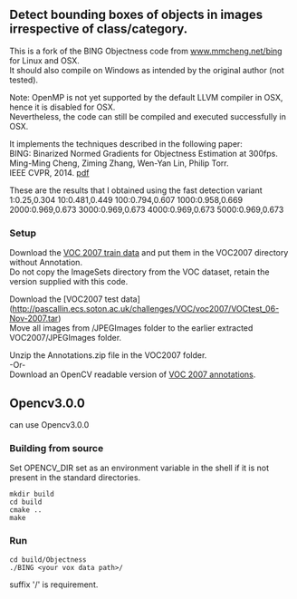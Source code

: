 ## Detect bounding boxes of objects in images irrespective of class/category.

This is a fork of the BING Objectness code from www.mmcheng.net/bing for Linux and OSX. <br/>
It should also compile on Windows as intended by the original author (not tested).

Note: OpenMP is not yet supported by the default LLVM compiler in OSX, hence it is disabled for OSX. <br/>
Nevertheless, the code can still be compiled and executed successfully in OSX. 

It implements the techniques described in the following paper:<br/>
BING: Binarized Normed Gradients for Objectness Estimation at 300fps. <br/>
Ming-Ming Cheng, Ziming Zhang, Wen-Yan Lin, Philip Torr.<br/>
IEEE CVPR, 2014. [pdf](http://mmcheng.net/mftp/Papers/ObjectnessBING.pdf)

These are the results that I obtained using the fast detection variant <br/>
1:0.25,0.304  10:0.481,0.449  100:0.794,0.607 1000:0.958,0.669  <br/>
2000:0.969,0.673  3000:0.969,0.673  4000:0.969,0.673  5000:0.969,0.673

### Setup 
Download the [VOC 2007 train data](http://pascallin.ecs.soton.ac.uk/challenges/VOC/voc2007/VOCtrainval_06-Nov-2007.tar
) and put them in the VOC2007 directory without Annotation. <br/>
Do not copy the ImageSets directory from the VOC dataset, retain the version supplied with this code. 

Download the [VOC2007 test data] (http://pascallin.ecs.soton.ac.uk/challenges/VOC/voc2007/VOCtest_06-Nov-2007.tar) <br/>
Move all images from <test>/JPEGImages folder to the earlier extracted VOC2007/JPEGImages folder.

Unzip the Annotations.zip file in the VOC2007 folder. <br/>
-Or- <br/>
Download an OpenCV readable version of [VOC 2007 annotations](http://mmcheng.net/mftp/Data/VOC2007_AnnotationsOpenCV_Readable.7z). 

## Opencv3.0.0
can use Opencv3.0.0

### Building from source
Set OPENCV_DIR set as an environment variable in the shell if it is not present in the standard directories.
```
mkdir build
cd build
cmake ..
make
```

### Run
```
cd build/Objectness
./BING <your vox data path>/
```
suffix '/' is requirement.
